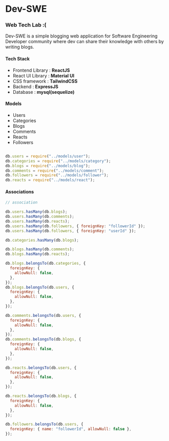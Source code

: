 # Dev-SWE

### Web Tech Lab :( 

Dev-SWE is a simple blogging web application for Software Engineering Developer community where dev can share their knowledge with others by writing blogs.


#### Tech Stack

- Frontend Library : **ReactJS**
- React UI Library : **Material UI**
- CSS framework : **TailwindCSS**
- Backend : **ExpressJS**
- Database : **mysql(sequelize)**

#### Models

- Users
- Categories
- Blogs
- Comments
- Reacts
- Followers

```js

db.users = require("../models/user");
db.categories = require("../models/category");
db.blogs = require("../models/blog");
db.comments = require("../models/comment");
db.followers = require("../models/follower");
db.reacts = require("../models/react");

```

#### Associations

```js
// association

db.users.hasMany(db.blogs);
db.users.hasMany(db.comments);
db.users.hasMany(db.reacts);
db.users.hasMany(db.followers, { foreignKey: "followerId" });
db.users.hasMany(db.followers, { foreignKey: "userId" });

db.categories.hasMany(db.blogs);

db.blogs.hasMany(db.comments);
db.blogs.hasMany(db.reacts);

db.blogs.belongsTo(db.categories, {
  foreignKey: {
    allowNull: false,
  },
});
db.blogs.belongsTo(db.users, {
  foreignKey: {
    allowNull: false,
  },
});

db.comments.belongsTo(db.users, {
  foreignKey: {
    allowNull: false,
  },
});
db.comments.belongsTo(db.blogs, {
  foreignKey: {
    allowNull: false,
  },
});

db.reacts.belongsTo(db.users, {
  foreignKey: {
    allowNull: false,
  },
});

db.reacts.belongsTo(db.blogs, {
  foreignKey: {
    allowNull: false,
  },
});

db.followers.belongsTo(db.users, {
  foreignKey: { name: "followerId", allowNull: false },
});
```
